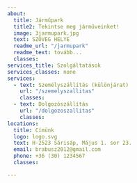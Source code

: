 ```yaml
---
about:
  title: Járműpark
  title2: Tekintse meg járműveinket!
  image: 3jarmupark.jpg
  text: SZÖVEG HELYE
  readme_url: "/jarmupark"
  readme_text: tovább...
  classes:
services_title: Szolgáltatások
services_classes: none  
services:
  - text: Személyszállítás (különjárat)
    url: "/szemelyszallitas"
    classes:
  - text: Dolgozószállítás
    url: "/dolgozoszallitas"
    classes:
locations:
  title: Címünk
  logo: logo.svg
  text: H-2523 Sárisáp, Május 1. sor 23.
  email: brabusz2012@gmail.com
  phone: +36 (30) 1234567
  classes:

---
```

